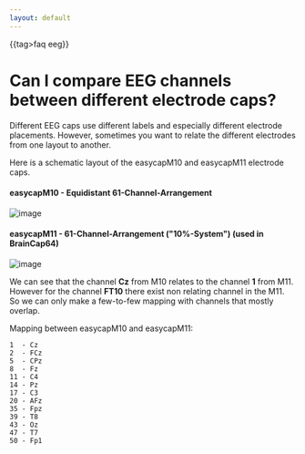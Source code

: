 ```yaml
---
layout: default
---
```


{{tag>faq eeg}}
# Can I compare EEG channels between different electrode caps?

Different EEG caps use different labels and especially different electrode placements. However,  sometimes you want to relate the different electrodes from one layout to another.

Here is a schematic layout of the easycapM10 and easycapM11 electrode caps.

#### easycapM10 - Equidistant 61-Channel-Arrangement

![image](/media/template/easycapm10.png@200)

#### easycapM11 - 61-Channel-Arrangement ("10%-System") (used in BrainCap64)

![image](/media/template/easycapm11.png@200)

We can see that the channel **Cz** from M10 relates to the channel **1** from M11. However for the channel **FT10** there exist non relating channel in the M11. So we can only make a few-to-few mapping with channels that mostly overlap.

Mapping between easycapM10 and easycapM11: 

	
	1  - Cz
	2  - FCz
	5  - CPz
	8  - Fz
	11 - C4
	14 - Pz
	17 - C3
	20 - AFz
	35 - Fpz
	39 - T8
	43 - Oz
	47 - T7
	50 - Fp1


